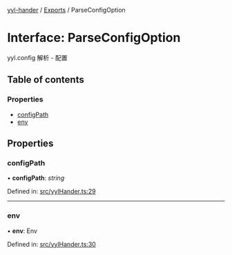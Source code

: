 [yyl-hander](../README.md) / [Exports](../modules.md) / ParseConfigOption

# Interface: ParseConfigOption

yyl.config 解析 - 配置

## Table of contents

### Properties

- [configPath](parseconfigoption.md#configpath)
- [env](parseconfigoption.md#env)

## Properties

### configPath

• **configPath**: *string*

Defined in: [src/yylHander.ts:29](https://github.com/yyl-team/yyl-hander/blob/7616fb8/src/yylHander.ts#L29)

___

### env

• **env**: Env

Defined in: [src/yylHander.ts:30](https://github.com/yyl-team/yyl-hander/blob/7616fb8/src/yylHander.ts#L30)
